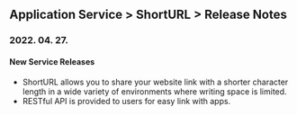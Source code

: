 ## Application Service > ShortURL > Release Notes


### 2022. 04. 27.

#### New Service Releases
* ShortURL allows you to share your website link with a shorter character length in a wide variety of environments where writing space is limited.
* RESTful API is provided to users for easy link with apps.